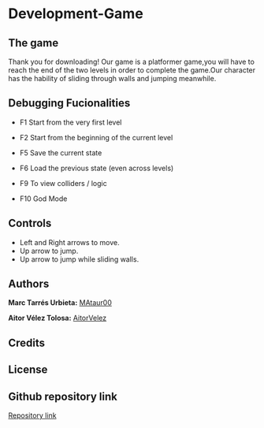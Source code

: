 # Development-Game


## The game

Thank you for downloading!
Our game is a platformer game,you will have to reach the end of the two levels in order to complete the game.Our character has the hability of sliding through walls and jumping meanwhile.


## Debugging Fucionalities

* F1  Start from the very first level 

* F2  Start from the beginning of the current level

* F5  Save the current state 

* F6  Load the previous state (even across levels)

* F9  To view colliders / logic 

* F10 God Mode

## Controls

* Left and Right arrows to move.
* Up arrow to jump.
* Up arrow to jump while sliding walls.

## Authors 

**Marc Tarrés Urbieta:** [MAtaur00](https://github.com/MAtaur00)

**Aitor Vélez Tolosa:** [AitorVelez](https://github.com/AitorVelez)
 
## Credits

## License

## Github repository link

[Repository link](https://github.com/MAtaur00/Development-Game)


